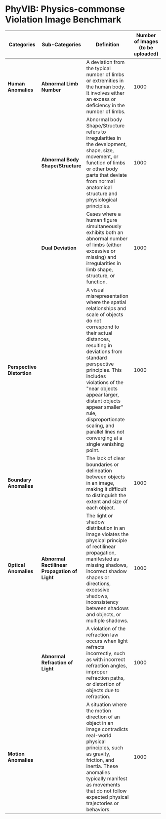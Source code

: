 # PhyVIB: Physics-commonse Violation Image Benchmark

| **Categories**               | **Sub-Categories**                               | **Definition**                                                                                                                                                       | **Number of Images (to be uploaded)** |
|------------------------------|--------------------------------------------------|----------------------------------------------------------------------------------------------------------------------------------------------------------------------|---------------------------------------|
| **Human Anomalies**           | **Abnormal Limb Number**                        | A deviation from the typical number of limbs or extremities in the human body. It involves either an excess or deficiency in the number of limbs.                     | 1000                                  |
|                              | **Abnormal Body Shape/Structure**               | Abnormal body Shape/Structure refers to irregularities in the development, shape, size, movement, or function of limbs or other body parts that deviate from normal anatomical structure and physiological principles. | 1000                                  |
|                              | **Dual Deviation**                              | Cases where a human figure simultaneously exhibits both an abnormal number of limbs (either excessive or missing) and irregularities in limb shape, structure, or function. | 1000                                  |
| **Perspective Distortion**    |                                             | A visual misrepresentation where the spatial relationships and scale of objects do not correspond to their actual distances, resulting in deviations from standard perspective principles. This includes violations of the "near objects appear larger, distant objects appear smaller" rule, disproportionate scaling, and parallel lines not converging at a single vanishing point.                                                                                                                                                       | 1000                                  |
| **Boundary Anomalies**        |                                           |            The lack of clear boundaries or delineation between objects in an image, making it difficult to distinguish the extent and size of each object.                                                                                                                                                           | 1000                                  |
| **Optical Anomalies**         | **Abnormal Rectilinear Propagation of Light**    | The light or shadow distribution in an image violates the physical principle of rectilinear propagation, manifested as missing shadows, incorrect shadow shapes or directions, excessive shadows, inconsistency between shadows and objects, or multiple shadows. | 1000                                  |
|                              | **Abnormal Refraction of Light**                | A violation of the refraction law occurs when light refracts incorrectly, such as with incorrect refraction angles, improper refraction paths, or distortion of objects due to refraction. | 1000                                  |
| **Motion Anomalies**          |                                               |         A situation where the motion direction of an object in an image contradicts real-world physical principles, such as gravity, friction, and inertia. These anomalies typically manifest as movements that do not follow expected physical trajectories or behaviors.                                                                                                                                                             | 1000                                  |
